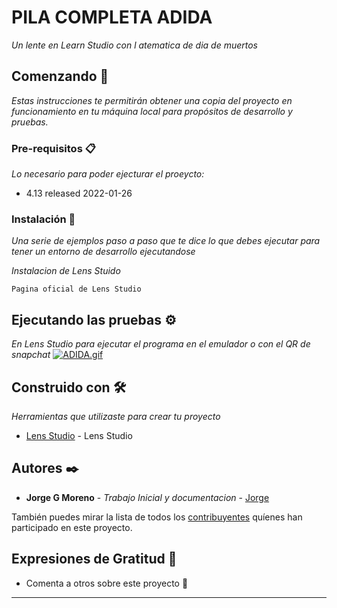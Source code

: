 # PILA COMPLETA ADIDA 

_Un lente en Learn Studio con l atematica de dia de muertos_

## Comenzando 🚀

_Estas instrucciones te permitirán obtener una copia del proyecto en funcionamiento en tu máquina local para propósitos de desarrollo y pruebas._

### Pre-requisitos 📋

_Lo necesario para poder ejecturar el proeycto:_
* 4.13 released 2022-01-26

### Instalación 🔧

_Una serie de ejemplos paso a paso que te dice lo que debes ejecutar para tener un entorno de desarrollo ejecutandose_

_Instalacion de Lens Stuido_

```
Pagina oficial de Lens Studio
```

## Ejecutando las pruebas ⚙️

_En Lens Studio para ejecutar el programa en el emulador o con el QR de snapchat_
[![ADIDA.gif](https://i.postimg.cc/0Q9TF4Fy/ADIDA.gif)](https://postimg.cc/jWk3JMRp)
## Construido con 🛠️

_Herramientas que utilizaste para crear tu proyecto_

* [Lens Studio](https://lensstudio.snapchat.com/download/) - Lens Studio



## Autores ✒️

* **Jorge G Moreno** - *Trabajo Inicial y documentacion* - [Jorge](https://github.com/jkokecas1)

También puedes mirar la lista de todos los [contribuyentes](https://github.com/your/project/contributors) quíenes han participado en este proyecto. 


## Expresiones de Gratitud 🎁

* Comenta a otros sobre este proyecto 📢




---
